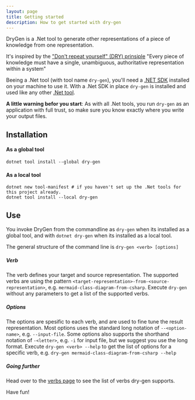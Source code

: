 ```yaml
---
layout: page
title: Getting started
description: How to get started with dry-gen
---
```

DryGen is a .Net tool to generate other representations of a piece of knowledge from one representation. 

It's inspired by the ["Don't repeat yourself" (DRY) prinsiple](https://en.wikipedia.org/wiki/Don%27t_repeat_yourself) "Every piece of knowledge must have a single, unambiguous, authoritative representation within a system"

Beeing a .Net tool (with tool name `dry-gen`), you'll need a [.NET SDK](https://dotnet.microsoft.com/en-us/download) installed on your machine to use it. With a .Net SDK in place `dry-gen` is installed and used like any other [.Net tool](https://aka.ms/global-tools). 

**A little warning befor you start**: As with all .Net tools, you run `dry-gen` as an application with full trust, so make sure you know exactly where you write your output files.

## Installation
#### As a global tool
```
dotnet tool install --global dry-gen
```
#### As a local tool
```
dotnet new tool-manifest # if you haven't set up the .Net tools for this project already.
dotnet tool install --local dry-gen
```
## Use
You invoke DryGen from the commandline as `dry-gen` when its installed as a global tool, and with `dotnet dry-gen` when its installed as a local tool. 

The general structure of the command line is `dry-gen <verb> [options]`

##### Verb
The verb defines your target and source representation. The supported verbs are using the pattern `<target-representation>-from-<source-representation>`, e.g. `mermaid-class-diagram-from-csharp`. Execute `dry-gen` without any parameters to get a list of the supported verbs.

##### Options
The options are spesific to each verb, and are used to fine tune the result representation. Most options uses the standard long notation of `--<option-name>`, e.g. `--input-file`. Some options also supports the shorthand notation of `-<letter>`, e.g. `-i` for input file, but we suggest you use the long format.  Execute `dry-gen <verb> --help` to get the list of options for a specific verb, e.g. `dry-gen mermaid-class-diagram-from-csharp --help`

##### Going further
Head over to the [verbs page](/verbs) to see the list of verbs dry-gen supports. 

Have fun!